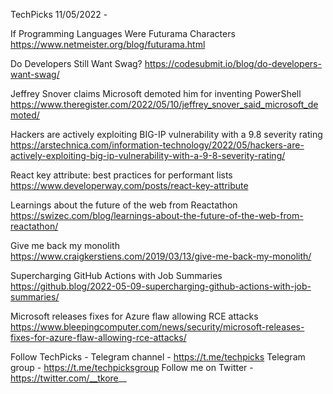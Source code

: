 TechPicks 11/05/2022 -

If Programming Languages Were Futurama Characters
https://www.netmeister.org/blog/futurama.html

Do Developers Still Want Swag?
https://codesubmit.io/blog/do-developers-want-swag/

Jeffrey Snover claims Microsoft demoted him for inventing PowerShell
https://www.theregister.com/2022/05/10/jeffrey_snover_said_microsoft_demoted/

Hackers are actively exploiting BIG-IP vulnerability with a 9.8 severity rating
https://arstechnica.com/information-technology/2022/05/hackers-are-actively-exploiting-big-ip-vulnerability-with-a-9-8-severity-rating/

React key attribute: best practices for performant lists
https://www.developerway.com/posts/react-key-attribute

Learnings about the future of the web from Reactathon
https://swizec.com/blog/learnings-about-the-future-of-the-web-from-reactathon/

Give me back my monolith
https://www.craigkerstiens.com/2019/03/13/give-me-back-my-monolith/

Supercharging GitHub Actions with Job Summaries
https://github.blog/2022-05-09-supercharging-github-actions-with-job-summaries/

Microsoft releases fixes for Azure flaw allowing RCE attacks
https://www.bleepingcomputer.com/news/security/microsoft-releases-fixes-for-azure-flaw-allowing-rce-attacks/

Follow TechPicks -
Telegram channel - https://t.me/techpicks
Telegram group - https://t.me/techpicksgroup
Follow me on Twitter - https://twitter.com/__tkore__